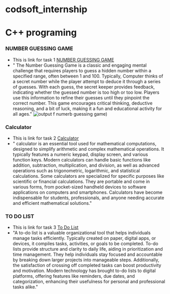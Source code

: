 # codsoft_internship
# C++ programing
### NUMBER GUESSING GAME
- This is link for task 1 [NUMBER GUESSING GAME](https://github.com/zimltariq01/codsoft_internship/tree/main/task_1_number_guessing_game)
- " The Number Guessing Game is a classic and engaging mental challenge that requires players to guess a hidden number within a specified range, often between 1 and 100. Typically, Computer thinks of a secret number while the player attempt to deduce it through a series of guesses. With each guess, the secret keeper provides feedback, indicating whether the guessed number is too high or too low. Players use this information to refine their guesses until they pinpoint the correct number. This game encourages critical thinking, deductive reasoning, and a bit of luck, making it a fun and educational activity for all ages."
  ![output f numerb guessing game](https://github.com/zimltariq01/codsoft_internship/assets/112697054/2b5f7bd7-42fc-40b6-a6b0-5b2529db696f))

  
###   Calculator
- This is link for task 2 [Calculator](https://github.com/zimltariq01/codsoft_internship/tree/main/task_2_calculator)
- " calculator is an essential tool used for mathematical computations, designed to simplify arithmetic and complex mathematical operations. It typically features a numeric keypad, display screen, and various function keys. Modern calculators can handle basic functions like addition, subtraction, multiplication, and division, as well as advanced operations such as trigonometric, logarithmic, and statistical calculations. Some calculators are specialized for specific purposes like scientific or financial calculations. They are portable and come in various forms, from pocket-sized handheld devices to software applications on computers and smartphones. Calculators have become indispensable for students, professionals, and anyone needing accurate and efficient mathematical solutions."
### TO DO LIST
- This is link for task 3 [To Do List](https://github.com/zimltariq01/codsoft_internship/tree/main/task_3_to%20do%20list)
- "A to-do list is a valuable organizational tool that helps individuals manage tasks efficiently. Typically created on paper, digital apps, or devices, it compiles tasks, activities, or goals to be completed. To-do lists provide structure and clarity to daily life, aiding in prioritization and time management. They help individuals stay focused and accountable by breaking down larger projects into manageable steps. Additionally, the satisfaction of crossing off completed tasks can boost productivity and motivation. Modern technology has brought to-do lists to digital platforms, offering features like reminders, due dates, and categorization, enhancing their usefulness for personal and professional tasks alike."
